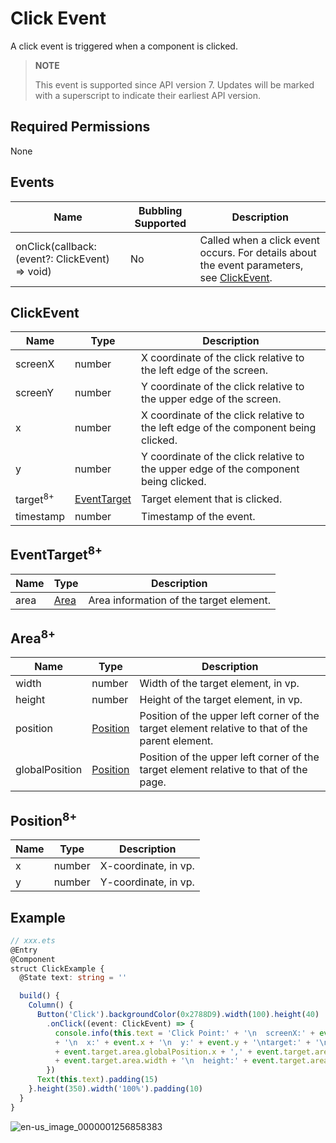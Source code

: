 # Click Event

A click event is triggered when a component is clicked.

> **NOTE**
>
> This event is supported since API version 7. Updates will be marked with a superscript to indicate their earliest API version.

## Required Permissions

None


## Events

| Name | Bubbling Supported | Description |
| -------- | -------- | -------- |
| onClick(callback: (event?: ClickEvent) =&gt; void) | No | Called when a click event occurs. For details about the event parameters, see [ClickEvent](#clickevent). |


## ClickEvent

| Name | Type | Description |
| -------- | -------- | -------- |
| screenX | number | X coordinate of the click relative to the left edge of the screen. |
| screenY | number | Y coordinate of the click relative to the upper edge of the screen. |
| x | number | X coordinate of the click relative to the left edge of the component being clicked. |
| y | number | Y coordinate of the click relative to the upper edge of the component being clicked. |
| target<sup>8+</sup> | [EventTarget](#eventtarget8) | Target element that is clicked. |
| timestamp | number | Timestamp of the event. |

## EventTarget<sup>8+</sup>

| Name | Type | Description |
| -------- | -------- | -------- |
| area | [Area](#area8) | Area information of the target element.|

## Area<sup>8+</sup>

| Name | Type | Description |
| -------- | -------- | -------- |
| width | number | Width of the target element, in vp. |
| height | number | Height of the target element, in vp. |
| position | [Position](#position8) | Position of the upper left corner of the target element relative to that of the parent element. |
| globalPosition | [Position](#position8) | Position of the upper left corner of the target element relative to that of the page. |

## Position<sup>8+</sup>

| Name | Type | Description |
| -------- | -------- | -------- |
| x | number | X-coordinate, in vp. |
| y | number | Y-coordinate, in vp. |


## Example


```ts
// xxx.ets
@Entry
@Component
struct ClickExample {
  @State text: string = ''

  build() {
    Column() {
      Button('Click').backgroundColor(0x2788D9).width(100).height(40)
        .onClick((event: ClickEvent) => {
          console.info(this.text = 'Click Point:' + '\n  screenX:' + event.screenX + '\n  screenY:' + event.screenY
          + '\n  x:' + event.x + '\n  y:' + event.y + '\ntarget:' + '\n  component globalPos:('
          + event.target.area.globalPosition.x + ',' + event.target.area.globalPosition.y + ')\n  width:'
          + event.target.area.width + '\n  height:' + event.target.area.height)
        })
      Text(this.text).padding(15)
    }.height(350).width('100%').padding(10)
  }
}
```


![en-us_image_0000001256858383](figures/en-us_image_0000001256858383.gif)
